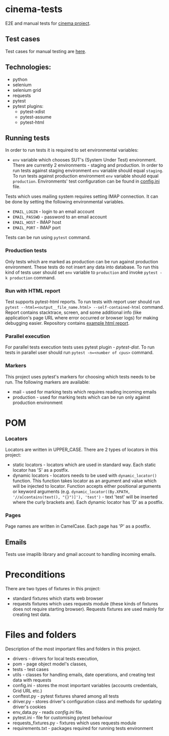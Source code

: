 # cinema-tests

E2E and manual tests for [cinema project](https://github.com/miloszhoc/cinema).

## Test cases

Test cases for manual testing
are [here](https://docs.google.com/spreadsheets/d/1waFV-8ZkhgdNZUMMdUEsn7iaLLuMzJ9fWcIrPRdYdkg/edit#gid=0).

## Technologies:

* python
* selenium
* selenium grid
* requests
* pytest
* pytest plugins:
    * pytest-xdist
    * pytest-assume
    * pytest-html

## Running tests

In order to run tests it is required to set environmental variables:

- `env` variable which chooses SUT's (System Under Test) environment. There are currently 2 environments - staging and
  production. In order to run tests against staging environment `env` variable should equal `staging`. To run tests
  against production environment `env` variable should equal `production`. Environments' test configuration can be found
  in [config.ini](./config.ini) file.

Tests which uses mailing system requires setting IMAP connection. It can be done by setting the following environmental
variables.

- `EMAIL_LOGIN` - login to an email account
- `EMAIL_PASSWD` - password to an email account
- `EMAIL_HOST` - IMAP host
- `EMAIL_PORT` - IMAP port

Tests can be run using `pytest` command.

### Production tests

Only tests which are marked as production can be run against production environment. These tests do not insert any data
into database. To run this kind of tests user should set `env` variable to `production` and
invoke `pytest -k production` command.

### Run with HTML report

Test supports pytest-html reports. To run tests with report user should
run `pytest --html=<output__file_name.html> --self-contained-html` command. Report contains stacktrace, screen, and some
additional info (like application's page URL where error occurred or browser logs) for making debugging easier.
Repository contains [example html report](./example_report.html).

### Parallel execution

For parallel tests execution tests uses pytest plugin - _pytest-dist_. To run tests in parallel user should
run `pytest -n=<number of cpus>` command.

### Markers

This project uses pytest's markers for choosing which tests needs to be run. The following markers are available:

- mail - used for marking tests which requires reading incoming emails
- production - used for marking tests which can be run only against production environment

# POM

### Locators

Locators are written in UPPER_CASE. There are 2 types of locators in this project:

* static locators - locators which are used in standard way. Each static locator has 'S' as a postfix.
* dynamic locators - locators needs to be used with `dynamic_locator()` function. This function takes locator as an
  argument and value which will be injected to locator. Function accepts either positional arguments or keyword
  arguments (e.g. `dynamic_locator((By.XPATH, '//a[contains(text(), "{}")]'), 'test')` - text 'test' will be inserted
  where the curly brackets are). Each dynamic locator has 'D' as a postfix.

### Pages

Page names are written in CamelCase. Each page has 'P' as a postfix.

## Emails

Tests use imaplib library and gmail account to handling incoming emails.

# Preconditions

There are two types of fixtures in this project:

- standard fixtures which starts web browser
- requests fixtures which uses requests module (these kinds of fixtures does not require starting browser). Requests
  fixtures are used mainly for creating test data.

# Files and folders

Description of the most important files and folders in this project.

* drivers - drivers for local tests execution,
* pom - page object model's classes,
* tests - test cases
* utils - classes for handling emails, date operations, and creating test data with requests
* config.ini - stores the most important variables (accounts credentials, Grid URL etc.)
* conftest.py - pytest fixtures shared among all tests
* driver.py - stores driver's configuration class and methods for updating driver's cookies
* env_data.py - reads _config.ini_ file.
* pytest.ini - file for customising pytest behaviour
* requests_fixtures.py - fixtures which uses requests module
* requirements.txt - packages required for running tests environment
